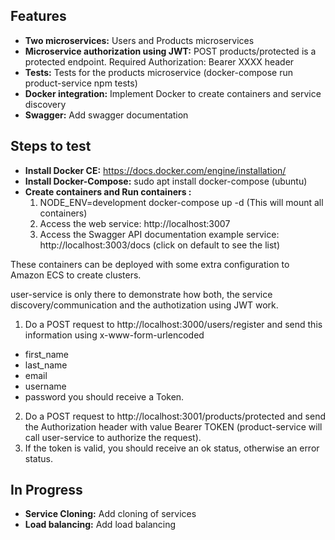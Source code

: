 ## Features
- **Two microservices:** Users and Products microservices
- **Microservice authorization using JWT:** POST products/protected is a protected endpoint. Required Authorization: Bearer XXXX header
- **Tests:** Tests for the products microservice (docker-compose run product-service npm tests)
- **Docker integration:** Implement Docker to create containers and service discovery
- **Swagger:** Add swagger documentation

## Steps to test
- **Install Docker CE:** https://docs.docker.com/engine/installation/
- **Install Docker-Compose:** sudo apt install docker-compose (ubuntu)
- **Create containers and Run containers :**
    1. NODE_ENV=development docker-compose up -d (This will mount all containers)
    3. Access the web service: http://localhost:3007
    4. Access the Swagger API documentation example service: http://localhost:3003/docs (click on default to see the list)

These containers can be deployed with some extra configuration to Amazon ECS to create clusters.

user-service is only there to demonstrate how both, the service discovery/communication and the authotization using JWT work.
1. Do a POST request to http://localhost:3000/users/register and send this information using x-www-form-urlencoded
 - first_name
 - last_name
 - email
 - username
 - password
you should receive a Token.
2. Do a POST request to http://localhost:3001/products/protected and send the Authorization header with value Bearer TOKEN (product-service will call user-service to authorize the request).
3. If the token is valid, you should receive an ok status, otherwise an error status.

## In Progress
- **Service Cloning:** Add cloning of services
- **Load balancing:** Add load balancing